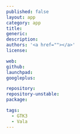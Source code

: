 ```yaml
---
published: false
layout: app
category: app
title: 
generic: 
description:
authors: '<a href=""></a>'
license:

web:
github:
launchpad:
googleplus:

repository:
repository-unstable:
package:

tags:
  - GTK3
  - Vala
---
```

